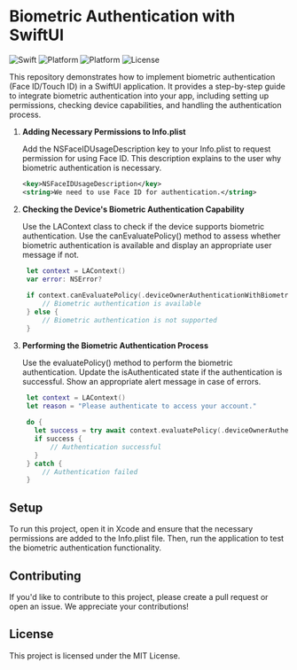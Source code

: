 # Biometric Authentication with SwiftUI
![Swift](https://img.shields.io/badge/Swift-5.9-orange.svg)
![Platform](https://img.shields.io/badge/Platform-iOS%20-red.svg)
![Platform](https://img.shields.io/badge/SwiftUI-4-green.svg)
![License](https://img.shields.io/badge/License-MIT-blue.svg)

This repository demonstrates how to implement biometric authentication (Face ID/Touch ID) in a SwiftUI application. It provides a step-by-step guide to integrate biometric authentication into your app, including setting up permissions, checking device capabilities, and handling the authentication process.

1. **Adding Necessary Permissions to Info.plist**

   Add the NSFaceIDUsageDescription key to your Info.plist to request permission for using Face ID. This description explains to the user why biometric authentication is necessary.
    ``` xml
    <key>NSFaceIDUsageDescription</key>
    <string>We need to use Face ID for authentication.</string>
    
    ```
3. **Checking the Device's Biometric Authentication Capability**

   Use the LAContext class to check if the device supports biometric authentication. Use the canEvaluatePolicy() method to assess whether biometric authentication is available and display an appropriate user message if not.
     ``` swift
      let context = LAContext()
      var error: NSError?
      
      if context.canEvaluatePolicy(.deviceOwnerAuthenticationWithBiometrics, error: &error) {
          // Biometric authentication is available
      } else {
          // Biometric authentication is not supported
      }
    
    ```
5. **Performing the Biometric Authentication Process**

   Use the evaluatePolicy() method to perform the biometric authentication. Update the isAuthenticated state if the authentication is successful. Show an appropriate alert message in case of errors.
   ``` swift
    let context = LAContext()
    let reason = "Please authenticate to access your account."
    
    do {
      let success = try await context.evaluatePolicy(.deviceOwnerAuthenticationWithBiometrics, localizedReason: reason)
      if success {
          // Authentication successful
      }
    } catch {
        // Authentication failed
    }

   ``` 
## Setup
To run this project, open it in Xcode and ensure that the necessary permissions are added to the Info.plist file. Then, run the application to test the biometric authentication functionality.
## Contributing
If you'd like to contribute to this project, please create a pull request or open an issue. We appreciate your contributions!
## License
This project is licensed under the MIT License.

